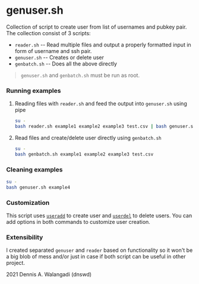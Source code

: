 # genuser.sh

Collection of script to create user from list of usernames and pubkey pair.  
The collection consist of 3 scripts:
- `reader.sh` -- Read multiple files and output a properly formatted input in form of username and ssh pair.
- `genuser.sh` -- Creates or delete user
- `genbatch.sh` -- Does all the above directly 

> `genuser.sh` and `genbatch.sh` must be run as root.

### Running examples  
1. Reading files with `reader.sh` and feed the output into `genuser.sh` using pipe  

    ```bash
    su -
    bash reader.sh example1 example2 example3 test.csv | bash genuser.sh
    ```
    
2. Read files and create/delete user directly using `genbatch.sh`  

    ```bash
    su -
    bash genbatch.sh example1 example2 example3 test.csv
    ```

### Cleaning examples  
```bash
su -
bash genuser.sh example4
```

### Customization  
This script uses [`useradd`](https://manpage.me/index.cgi?apropos=0&q=useradd&sektion=0&manpath=Debian+8.1.0&arch=default&format=html) to create user and [`userdel`](https://manpage.me/index.cgi?apropos=0&q=userdel&sektion=0&manpath=Debian+8.1.0&arch=default&format=html) to delete users. 
You can add options in both commands to customize user creation.

### Extensibility  
I created separated `genuser` and `reader` based on functionality so it won't be a big blob of mess and/or 
just in case if both script can be useful in other project.

2021 Dennis A. Walangadi (dnswd)
